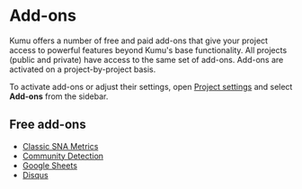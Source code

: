 # Add-ons

Kumu offers a number of free and paid add-ons that give your project access to powerful features beyond Kumu's base functionality. All projects (public and private) have access to the same set of add-ons. Add-ons are activated on a project-by-project basis.

To activate add-ons or adjust their settings, open [Project settings](../overview/settings.md#project-settings) and select **Add-ons** from the sidebar.

## Free add-ons

* [Classic SNA Metrics](metrics.md)
* [Community Detection](metrics.md#community-detection)
* [Google Sheets](import/google-sheets.md)
* [Disqus](add-ons/disqus.md)
